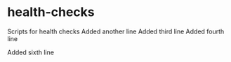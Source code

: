# health-checks
Scripts for health checks
Added another line
Added third line
Added fourth line

Added sixth line
